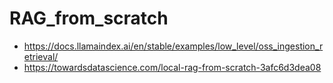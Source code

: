 # RAG_from_scratch

- https://docs.llamaindex.ai/en/stable/examples/low_level/oss_ingestion_retrieval/
- https://towardsdatascience.com/local-rag-from-scratch-3afc6d3dea08